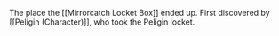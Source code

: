 The place the [[Mirrorcatch Locket Box]] ended up. First discovered by [[Peligin (Character)]], who took the Peligin locket.